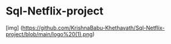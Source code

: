 # Sql-Netflix-project
[img] (https://github.com/KrishnaBabu-Khethavath/Sql-Netflix-project/blob/main/logo%20(1).png)
